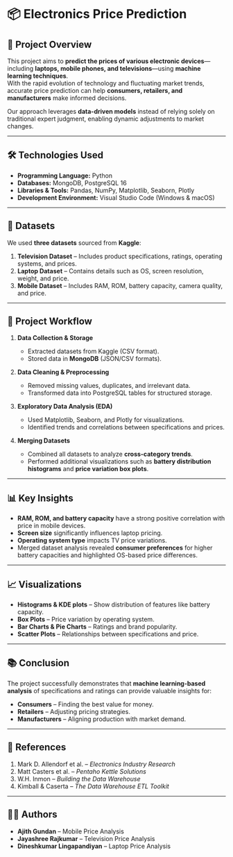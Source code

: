 # 📦 Electronics Price Prediction

## 📌 Project Overview
This project aims to **predict the prices of various electronic devices**—including **laptops, mobile phones, and televisions**—using **machine learning techniques**.  
With the rapid evolution of technology and fluctuating market trends, accurate price prediction can help **consumers, retailers, and manufacturers** make informed decisions.

Our approach leverages **data-driven models** instead of relying solely on traditional expert judgment, enabling dynamic adjustments to market changes.

---

## 🛠️ Technologies Used
- **Programming Language:** Python  
- **Databases:** MongoDB, PostgreSQL 16  
- **Libraries & Tools:** Pandas, NumPy, Matplotlib, Seaborn, Plotly  
- **Development Environment:** Visual Studio Code (Windows & macOS)  

---

## 📂 Datasets
We used **three datasets** sourced from **Kaggle**:

1. **Television Dataset** – Includes product specifications, ratings, operating systems, and prices.  
2. **Laptop Dataset** – Contains details such as OS, screen resolution, weight, and price.  
3. **Mobile Dataset** – Includes RAM, ROM, battery capacity, camera quality, and price.

---

## 🔄 Project Workflow

1. **Data Collection & Storage**  
   - Extracted datasets from Kaggle (CSV format).  
   - Stored data in **MongoDB** (JSON/CSV formats).  

2. **Data Cleaning & Preprocessing**  
   - Removed missing values, duplicates, and irrelevant data.  
   - Transformed data into PostgreSQL tables for structured storage.  

3. **Exploratory Data Analysis (EDA)**  
   - Used Matplotlib, Seaborn, and Plotly for visualizations.  
   - Identified trends and correlations between specifications and prices.  

4. **Merging Datasets**  
   - Combined all datasets to analyze **cross-category trends**.  
   - Performed additional visualizations such as **battery distribution histograms** and **price variation box plots**.  

---

## 📊 Key Insights
- **RAM, ROM, and battery capacity** have a strong positive correlation with price in mobile devices.  
- **Screen size** significantly influences laptop pricing.  
- **Operating system type** impacts TV price variations.  
- Merged dataset analysis revealed **consumer preferences** for higher battery capacities and highlighted OS-based price differences.  

---

## 📈 Visualizations
- **Histograms & KDE plots** – Show distribution of features like battery capacity.  
- **Box Plots** – Price variation by operating system.  
- **Bar Charts & Pie Charts** – Ratings and brand popularity.  
- **Scatter Plots** – Relationships between specifications and price.  

---

## 📚 Conclusion
The project successfully demonstrates that **machine learning-based analysis** of specifications and ratings can provide valuable insights for:  
- **Consumers** – Finding the best value for money.  
- **Retailers** – Adjusting pricing strategies.  
- **Manufacturers** – Aligning production with market demand.  

---

## 📜 References
1. Mark D. Allendorf et al. – *Electronics Industry Research*  
2. Matt Casters et al. – *Pentaho Kettle Solutions*  
3. W.H. Inmon – *Building the Data Warehouse*  
4. Kimball & Caserta – *The Data Warehouse ETL Toolkit*  

---

## 👨‍💻 Authors
- **Ajith Gundan** – Mobile Price Analysis  
- **Jayashree Rajkumar** – Television Price Analysis  
- **Dineshkumar Lingapandiyan** – Laptop Price Analysis  
